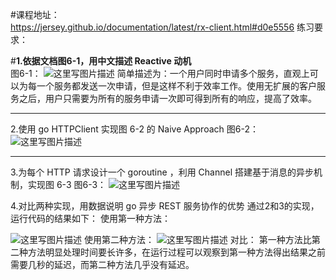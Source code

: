 #课程地址：</br>
https://jersey.github.io/documentation/latest/rx-client.html#d0e5556
练习要求：</br>

#**1.依据文档图6-1，用中文描述 Reactive 动机**</br>
图6-1：
![这里写图片描述](http://img.blog.csdn.net/20180103134259242?watermark/2/text/aHR0cDovL2Jsb2cuY3Nkbi5uZXQvcXFfMzY4MTY5MTI=/font/5a6L5L2T/fontsize/400/fill/I0JBQkFCMA==/dissolve/70/gravity/SouthEast)
简单描述为：一个用户同时申请多个服务，直观上可以为每一个服务都发送一次申请，但是这样不利于效率工作。使用无扩展的客户服务之后，用户只需要为所有的服务申请一次即可得到所有的响应，提高了效率。

---------------------------------------------------
2.使用 go HTTPClient 实现图 6-2 的 Naive Approach
图6-2：
![这里写图片描述](http://img.blog.csdn.net/20180103134734002?watermark/2/text/aHR0cDovL2Jsb2cuY3Nkbi5uZXQvcXFfMzY4MTY5MTI=/font/5a6L5L2T/fontsize/400/fill/I0JBQkFCMA==/dissolve/70/gravity/SouthEast)

------------------------------
3.为每个 HTTP 请求设计一个 goroutine ，利用 Channel 搭建基于消息的异步机制，实现图 6-3
图6-3：
![这里写图片描述](http://img.blog.csdn.net/20180103134839227?watermark/2/text/aHR0cDovL2Jsb2cuY3Nkbi5uZXQvcXFfMzY4MTY5MTI=/font/5a6L5L2T/fontsize/400/fill/I0JBQkFCMA==/dissolve/70/gravity/SouthEast)

4.对比两种实现，用数据说明 go 异步 REST 服务协作的优势
通过2和3的实现，运行代码的结果如下：
使用第一种方法：

![这里写图片描述](http://img.blog.csdn.net/20180103135819738?watermark/2/text/aHR0cDovL2Jsb2cuY3Nkbi5uZXQvcXFfMzY4MTY5MTI=/font/5a6L5L2T/fontsize/400/fill/I0JBQkFCMA==/dissolve/70/gravity/SouthEast)
使用第二种方法：
![这里写图片描述](http://img.blog.csdn.net/20180103135844851?watermark/2/text/aHR0cDovL2Jsb2cuY3Nkbi5uZXQvcXFfMzY4MTY5MTI=/font/5a6L5L2T/fontsize/400/fill/I0JBQkFCMA==/dissolve/70/gravity/SouthEast)
对比：
第一种方法比第二种方法明显处理时间要长许多，在运行过程可以观察到第一种方法得出结果之前需要几秒的延迟，而第二种方法几乎没有延迟。
